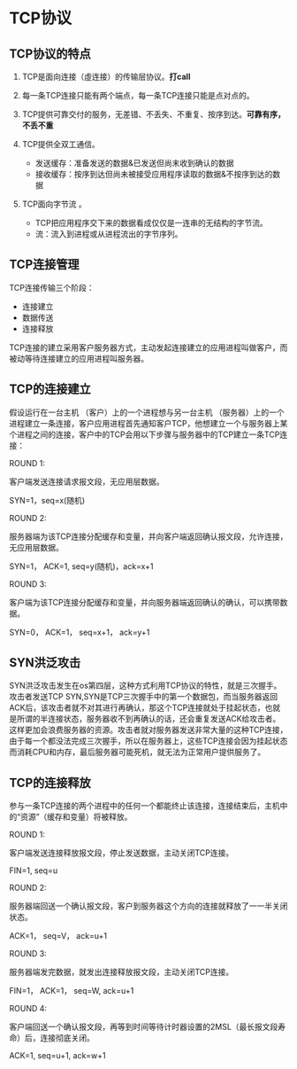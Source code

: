 # TCP协议

## TCP协议的特点

1. TCP是面向连接（虛连接）的传输层协议。**打call**
2. 每一条TCP连接只能有两个端点，每一条TCP连接只能是点对点的。
3. TCP提供可靠交付的服务，无差错、不丢失、不重复、按序到达。**可靠有序，不丢不重**
4. TCP提供全双工通信。

    * 发送缓存：准备发送的数据&已发送但尚末收到确认的数据
    * 接收缓存：按序到达但尚未被接受应用程序读取的数据&不按序到达的数据

5. TCP面向字节流 。
    * TCP把应用程序交下来的数据看成仅仅是一连串的无结构的字节流。
    * 流：流入到进程或从进程流出的字节序列。

## TCP连接管理

TCP连接传输三个阶段：

* 连接建立
* 数据传送
* 连接释放

TCP连接的建立采用客户服务器方式，主动发起连接建立的应用进程叫做客户，而被动等待连接建立的应用进程叫服务器。

## TCP的连接建立

假设运行在一台主机 （客户）上的一个进程想与另一台主机 （服务器）上的一个进程建立一条连接，客户应用进程首先通知客户TCP，他想建立一个与服务器上某个进程之间的连接，客户中的TCP会用以下步骤与服务器中的TCP建立一条TCP连接：

ROUND 1:

客户端发送连接请求报文段，无应用层数据。

SYN=1，seq=x(随机)

ROUND 2:

服务器端为该TCP连接分配缓存和变量，并向客户端返回确认报文段，允许连接，无应用层数据。

SYN=1， ACK=1, seq=y(随机)，ack=x+1

ROUND 3:

客户端为该TCP连接分配缓存和变量，并向服务器端返回确认的确认，可以携带数据。

SYN=0， ACK=1， seq=x+1， ack=y+1

## SYN洪泛攻击

SYN洪泛攻击发生在os第四层，这种方式利用TCP协议的特性，就是三次握手。攻击者发送TCP SYN,SYN是TCP三次握手中的第一个数据包，而当服务器返回ACK后，该攻击者就不对其进行再确认，那这个TCP连接就处于挂起状态，也就是所谓的半连接状态，服务器收不到再确认的话，还会重复发送ACK给攻击者。这样更加会浪费服务器的资源。攻击者就对服务器发送非常大量的这种TCP连接，由于每一个都没法完成三次握手，所以在服务器上，这些TCP连接会因为挂起状态而消耗CPU和内存，最后服务器可能死机，就无法为正常用户提供服务了。

## TCP的连接释放

参与一条TCP连接的两个进程中的任何一个都能终止该连接，连接结束后，主机中的“资源”（缓存和变量）将被释放。

ROUND 1:

客户端发送连接释放报文段，停止发送数据，主动关闭TCP连接。

FIN=1, seq=u

ROUND 2:

服务器端回送一个确认报文段，客户到服务器这个方向的连接就释放了一一半关闭状态。

ACK=1， seq=V， ack=u+1

ROUND 3:

服务器端发完数据，就发出连接释放报文段，主动关闭TCP连接。

FIN=1， ACK=1， seq=W, ack=u+1

ROUND 4:

客户端回送一个确认报文段，再等到时间等待计时器设置的2MSL（最长报文段寿命）后，连接彻底关闭。

ACK=1, seq=u+1, ack=w+1